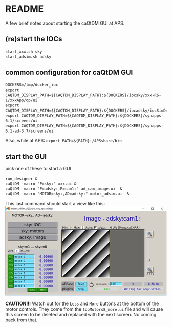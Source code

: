 # README

A few brief notes about starting the caQtDM GUI at APS.

## (re)start the IOCs

```
start_xxx.sh sky
start_adsim.sh adsky
```

## common configuration for caQtDM GUI

```
DOCKERS=/tmp/docker_ioc
export CAQTDM_DISPLAY_PATH=${CAQTDM_DISPLAY_PATH}:${DOCKERS}/iocsky/xxx-R6-1/xxxApp/op/ui
export CAQTDM_DISPLAY_PATH=${CAQTDM_DISPLAY_PATH}:${DOCKERS}/iocadsky/iocSimDetector
export CAQTDM_DISPLAY_PATH=${CAQTDM_DISPLAY_PATH}:${DOCKERS}/synapps-6.1/screens/ui
export CAQTDM_DISPLAY_PATH=${CAQTDM_DISPLAY_PATH}:${DOCKERS}/synapps-6.1-ad-3.7/screens/ui
```

Also, while at APS: `export PATH=${PATH}:/APSshare/bin`

## start the GUI

pick one of these to start a GUI

```
run_designer &
caQtDM -macro "P=sky:" xxx.ui &
caQtDM -macro "P=adsky:,R=cam1:" ad_cam_image.ui  &
caQtDM -macro "MOTOR=sky:,AD=adsky:" motor_adsim.ui  &
```

This last command should start a view like this:
![screenshot](./motor_adsim.jpg)

**CAUTION!!!**
Watch out for the `Less` and `More` buttons at the bottom of the motor controls.
They come from the `topMotors8_more.ui` file and will cause
this screen to be deleted and replaced with the next screen.
No coming back from that.
